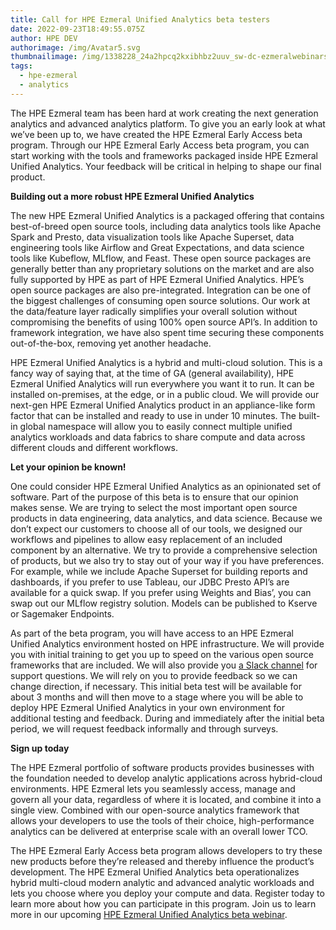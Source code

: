 ```yaml
---
title: Call for HPE Ezmeral Unified Analytics beta testers
date: 2022-09-23T18:49:55.075Z
author: HPE DEV
authorimage: /img/Avatar5.svg
thumbnailimage: /img/1338228_24a2hpcq2kxibhbz2uuv_sw-dc-ezmeralwebinars-220921-ezmeralunifanlytcs-v3c.jpg
tags:
  - hpe-ezmeral
  - analytics
---
```

The HPE Ezmeral team has been hard at work creating the next generation analytics and advanced analytics platform. To give you an early look at what we’ve been up to, we have created the HPE Ezmeral Early Access beta program. Through our HPE Ezmeral Early Access beta program, you can start working with the tools and frameworks packaged inside HPE Ezmeral Unified Analytics. Your feedback will be critical in helping to shape our final product.

**Building out a more robust HPE Ezmeral Unified Analytics**

The new HPE Ezmeral Unified Analytics is a packaged offering that contains best-of-breed open source tools, including data analytics tools like Apache Spark and Presto, data visualization tools like Apache Superset, data engineering tools like Airflow and Great Expectations, and data science tools like Kubeflow, MLflow, and Feast. These open source packages are generally better than any proprietary solutions on the market and are also fully supported by HPE as part of HPE Ezmeral Unified Analytics. HPE’s open source packages are also pre-integrated. Integration can be one of the biggest challenges of consuming open source solutions. Our work at the data/feature layer radically simplifies your overall solution without compromising the benefits of using 100% open source API’s. In addition to framework integration, we have also spent time securing these components out-of-the-box, removing yet another headache.

HPE Ezmeral Unified Analytics is a hybrid and multi-cloud solution. This is a fancy way of saying that, at the time of GA (general availability), HPE Ezmeral Unified Analytics will run everywhere you want it to run. It can be installed on-premises, at the edge, or in a public cloud. We will provide our next-gen HPE Ezmeral Unified Analytics product in an appliance-like form factor that can be installed and ready to use in under 10 minutes. The built-in global namespace will allow you to easily connect multiple unified analytics workloads and data fabrics to share compute and data across different clouds and different workflows.

**Let your opinion be known!**

One could consider HPE Ezmeral Unified Analytics as an opinionated set of software. Part of the purpose of this beta is to ensure that our opinion makes sense. We are trying to select the most important open source products in data engineering, data analytics, and data science. Because we don’t expect our customers to choose all of our tools, we designed our workflows and pipelines to allow easy replacement of an included component by an alternative. We try to provide a comprehensive selection of products, but we also try to stay out of your way if you have preferences. For example, while we include Apache Superset for building reports and dashboards, if you prefer to use Tableau, our JDBC Presto API’s are available for a quick swap. If you prefer using Weights and Bias’, you can swap out our MLflow registry solution. Models can be published to Kserve or Sagemaker Endpoints.

As part of the beta program, you will have access to an HPE Ezmeral Unified Analytics environment hosted on HPE infrastructure. We will provide you with initial training to get you up to speed on the various open source frameworks that are included. We will also provide you [a Slack channel](https://hpedev.slack.com/archives/C043WNNHFKL) for support questions. We will rely on you to provide feedback so we can change direction, if necessary. This initial beta test will be available for about 3 months and will then move to a stage where you will be able to deploy HPE Ezmeral Unified Analytics in your own environment for additional testing and feedback. During and immediately after the initial beta period, we will request feedback informally and through surveys.

**Sign up today**

The HPE Ezmeral portfolio of software products provides businesses with the foundation needed to develop analytic applications across hybrid-cloud environments. HPE Ezmeral lets you seamlessly access, manage and govern all your data, regardless of where it is located, and combine it into a single view. Combined with our open-source analytics framework that allows your developers to use the tools of their choice, high-performance analytics can be delivered at enterprise scale with an overall lower TCO.

The HPE Ezmeral Early Access beta program allows developers to try these new products before they’re released and thereby influence the product’s development. The HPE Ezmeral Unified Analytics beta operationalizes hybrid multi-cloud modern analytic and advanced analytic workloads and lets you choose where you deploy your compute and data. Register today to learn more about how you can participate in this program. Join us to learn more in our upcoming [HPE Ezmeral Unified Analytics beta webinar](https://hpe.zoom.us/webinar/register/4716641876236/WN_qEWHxuucTa-UilEnOqmByg).
